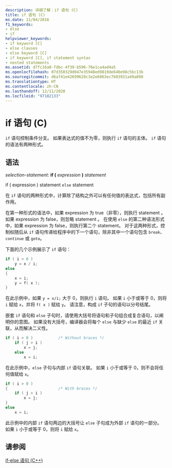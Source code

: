 ```yaml
---
description: 详细了解：if 语句 (C)
title: if 语句 (C)
ms.date: 11/04/2016
f1_keywords:
- else
- if
helpviewer_keywords:
- if keyword [C]
- else clauses
- else keyword [C]
- if keyword [C], if statement syntax
- nested statements
ms.assetid: d7fc16a0-fdbc-4f39-b596-76e1ca4ad4a5
ms.openlocfilehash: 07d350329d047e35948ed9819de640e98c5bc13b
ms.sourcegitcommit: d6af41e42699628c3e2e6063ec7b03931a49a098
ms.translationtype: HT
ms.contentlocale: zh-CN
ms.lasthandoff: 12/11/2020
ms.locfileid: "97182133"
---
```

# <a name="if-statement-c"></a>if 语句 (C)

`if` 语句控制条件分支。 如果表达式的值不为零，则执行 `if` 语句的主体。 `if` 语句的语法有两种形式。

## <a name="syntax"></a>语法

*selection-statement*: **if (**  *expression*  **)**  *statement*

if (  expression  )  statement  `else`  statement

在 `if` 语句的两种形式中，计算除了结构之外可以有任何值的表达式，包括所有副作用。

在第一种形式的语法中，如果 expression  为 true（非零），则执行 statement  。 如果 expression  为 false，则忽略 statement  。 在使用 `else` 的第二种语法形式中，如果 expression 为 false，则执行第二个 statement。 对于这两种形式，控制权随后从 `if` 语句传递给程序中的下一个语句，除非其中一个语句包含 `break`、`continue` 或 `goto`。

下面的几个示例展示了 `if` 语句：

```C
if ( i > 0 )
    y = x / i;
else
{
    x = i;
    y = f( x );
}
```

在此示例中，如果 `y = x/i;` 大于 0，则执行 `i` 语句。 如果 `i` 小于或等于 0，则将 `i` 赋给 `x`，并将 `f( x )` 赋给 `y`。 请注意，构成 `if` 子句的语句以分号结尾。

嵌套 `if` 语句和 `else` 子句时，请使用大括号将语句和子句组合成复合语句，以阐明你的意图。 如果没有大括号，编译器会将每个 `else` 与缺少 `else` 的最近 `if` 关联，从而解决二义性。

```C
if ( i > 0 )           /* Without braces */
    if ( j > i )
        x = j;
    else
        x = i;
```

在此示例中，`else` 子句与内部 `if` 语句关联。 如果 `i` 小于或等于 0，则不会将任何值赋给 `x`。

```C
if ( i > 0 )
{                      /* With braces */
    if ( j > i )
        x = j;
}
else
    x = i;
```

此示例中的内部 `if` 语句两边的大括号让 `else` 子句成为外部 `if` 语句的一部分。 如果 `i` 小于或等于 0，则将 `i` 赋给 `x`。

## <a name="see-also"></a>请参阅

[if-else 语句 (C++)](../cpp/if-else-statement-cpp.md)
